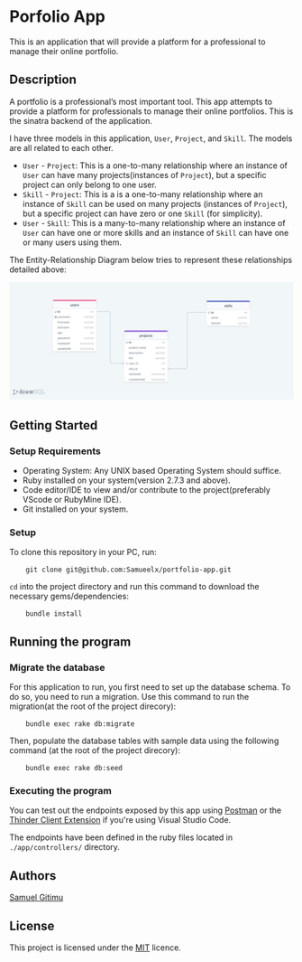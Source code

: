 # Porfolio App
This is an application that will provide a platform for a professional to manage their online portfolio.

## Description
A portfolio is a professional’s most important tool. This app attempts to provide a platform for professionals to manage their online portfolios. This is the sinatra backend of the application.

I have three models in this application, `User`, `Project`, and `Skill`. The models are all related to each other.

- `User` - `Project`: This is a one-to-many relationship where an instance of `User` can have many projects(instances of `Project`), but a specific project can only belong to one user.
- `Skill` - `Project`: This is a is a one-to-many relationship where an instance of `Skill` can be used on many projects (instances of `Project`), but a specific project can have zero or one `Skill` (for simplicity).
- `User` - `Skill`: This is a many-to-many relationship where an instance of `User` can have one or more skills and an instance of `Skill` can have one or many users using them.

The Entity-Relationship Diagram below tries to represent these relationships detailed above:

![ER Diagram](./pictures/drawSQL-portfolio-application-export.png)

## Getting Started
### Setup Requirements
- Operating System: Any UNIX based Operating System should suffice.
- Ruby installed on your system(version 2.7.3 and above).
- Code editor/IDE to view and/or contribute to the project(preferably VScode or RubyMine IDE).
- Git installed on your system.

### Setup
To clone this repository in your PC, run:

        git clone git@github.com:Samueelx/portfolio-app.git

`cd` into the project directory and run this command to download the necessary gems/dependencies:

        bundle install

## Running the program
### Migrate the database
For this application to run, you first need to set up the database schema. To do so, you need to run a migration. Use this command to run the migration(at the root of the project direcory):

        bundle exec rake db:migrate

Then, populate the database tables with sample data using the following command (at the root of the project direcory):

        bundle exec rake db:seed 

### Executing the program
You can test out the endpoints exposed by this app using [Postman](https://www.postman.com/) or the [Thinder Client Extension](https://www.thunderclient.com/) if you're using Visual Studio Code.

The endpoints have been defined in the ruby files located in `./app/controllers/` directory.

## Authors
[Samuel Gitimu](https://github.com/Samueelx)

## License
This project is licensed under the [MIT](https://github.com/Samueelx/portfolio-app/blob/master/LICENSE) licence.